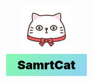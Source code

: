 <div style="text-align: center;justify-items: center; justify-content: center;">
    <img src="./logo.png" /><br>
    <div style="background-image: linear-gradient(120deg, #84fab0 0%, #8fd3f4 100%); padding: 10px 30px; display: inline-block; border-radius: 0.25em; ">
        <span style="font-size: 32px; font-weight: 900; color:#000;">
            SamrtCat
        </span>
    </div>
</div>